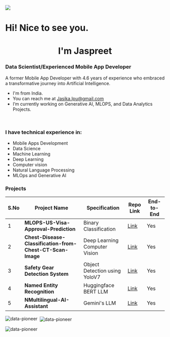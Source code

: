 ![](https://komarev.com/ghpvc/?username=data-pioneer&label=PROFILE+VIEWS)

<h1>Hi! Nice to see you.</h1>
<h1 align="center">I'm Jaspreet </h1>

### Data Scientist/Experienced Mobile App Developer

A former Mobile App Developer with 4.6 years of experience who embraced a transformative journey into Artificial Intelligence. 

* I'm from India.
* You can reach me at [Jasika.lpu@gmail.com](mailto:Jasika.lpu@gmail.com)
* I’m currently working on Generative AI, MLOPS, and Data Analytics Projects.
  
<br> 

### I have technical experience in:
* Mobile Apps Development
* Data Science
* Machine Learning
* Deep Learning
* Computer vision 
* Natural Language Processing 
* MLOps and Generative AI 

### Projects

| S.No | Project Name | Specification | Repo Link | End-to-End |
|---|---|---|---|---|
| 1 | **MLOPS-US-Visa-Approval-Prediction** | Binary Classification | [Link](https://github.com/data-pioneer/MLOPS-US-Visa-Approval-Prediction.git) | Yes |
| 2 | **Chest-Disease-Classification-from-Chest-CT-Scan-Image** | Deep Learning Computer Vision | [Link](https://github.com/data-pioneer/MLops-Chest-Disease-Classification-from-Chest-CT-Scan-Image-.git) | Yes |
| 3 | **Safety Gear Detection System** | Object Detection using YoloV7 | [Link](https://github.com/data-pioneer/MLops-Industry-Safety-Detection-using-Yolov7.git) | Yes |
| 4 | **Named Entity Recognition** | Huggingface BERT LLM | [Link](https://github.com/data-pioneer/MLops-Name-Entity-Recognition-End-to-End-main.git) | Yes |
| 5 | **NMultilingual-AI-Assistant** | Gemini's LLM | [Link](https://github.com/data-pioneer/Gen-AI-Multilingual-AI-Assistant-main.git) | Yes |



<p><img align="left" src="https://github-readme-stats.vercel.app/api/top-langs?username=data-pioneer&show_icons=true&locale=en&layout=compact" alt="data-pioneer" /></p>

<p>&nbsp;<img align="center" src="https://github-readme-stats.vercel.app/api?username=data-pioneer&show_icons=true&locale=en" alt="data-pioneer" /></p>

<p><img align="center" src="https://github-readme-streak-stats.herokuapp.com/?user=data-pioneer&" alt="data-pioneer" /></p>



